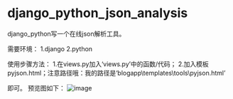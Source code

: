 # django_python_json_analysis
django_python写一个在线json解析工具。

需要环境：
1.django
2.python

使用步骤方法：
1.在views.py加入‘views.py’中的函数/代码；
2.加入模板pyjson.html；注意路径哦：我的路径是‘blogapp\templates\tools\pyjson.html’


即可。
预览图如下：
![image](https://github.com/yuzg667/django_python_json_analysis/tree/master/img/预览图.png)
